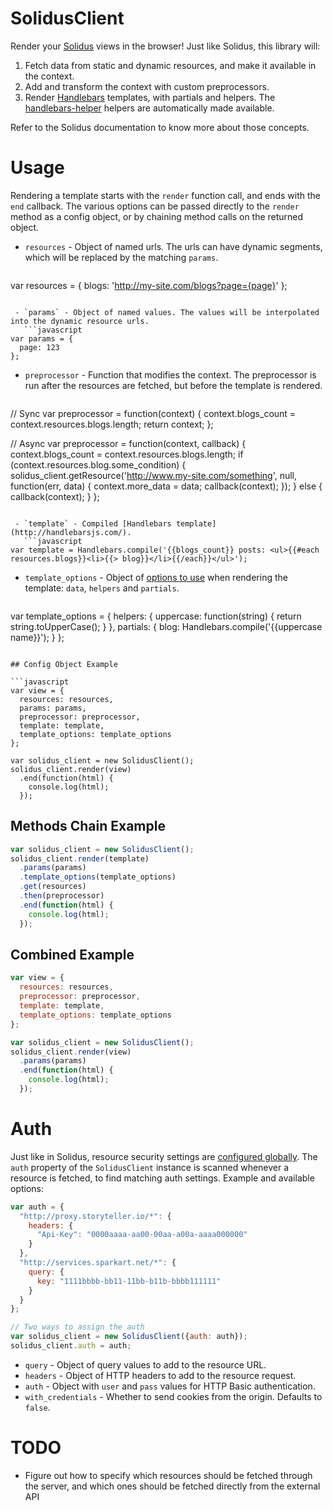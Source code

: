 # SolidusClient

Render your [Solidus](https://github.com/solidusjs/solidus) views in the browser! Just like Solidus, this library will:

 1. Fetch data from static and dynamic resources, and make it available in the context.
 2. Add and transform the context with custom preprocessors.
 3. Render [Handlebars](http://handlebarsjs.com/) templates, with partials and helpers. The [handlebars-helper](https://github.com/SparkartGroupInc/handlebars-helper) helpers are automatically made available.

Refer to the Solidus documentation to know more about those concepts.

# Usage

Rendering a template starts with the `render` function call, and ends with the `end` callback. The various options can be passed directly to the `render` method as a config object, or by chaining method calls on the returned object.

 - `resources` - Object of named urls. The urls can have dynamic segments, which will be replaced by the matching `params`.
   ```javascript
var resources = {
  blogs: 'http://my-site.com/blogs?page={page}'
};
```

 - `params` - Object of named values. The values will be interpolated into the dynamic resource urls.
   ```javascript
var params = {
  page: 123
};
```

 - `preprocessor` - Function that modifies the context. The preprocessor is run after the resources are fetched, but before the template is rendered.
   ```javascript
// Sync
var preprocessor = function(context) {
  context.blogs_count = context.resources.blogs.length;
  return context;
};

// Async
var preprocessor = function(context, callback) {
  context.blogs_count = context.resources.blogs.length;
  if (context.resources.blog.some_condition) {
    solidus_client.getResource('http://www.my-site.com/something', null, function(err, data) {
      context.more_data = data;
      callback(context);
    });
  } else {
    callback(context);
  }
};
```

 - `template` - Compiled [Handlebars template](http://handlebarsjs.com/).
   ```javascript
var template = Handlebars.compile('{{blogs_count}} posts: <ul>{{#each resources.blogs}}<li>{{> blog}}</li>{{/each}}</ul>');
```

 - `template_options` - Object of [options to use](http://handlebarsjs.com/execution.html) when rendering the template: `data`, `helpers` and `partials`.
   ```javascript
var template_options = {
  helpers: {
    uppercase: function(string) {
      return string.toUpperCase();
    }
  },
  partials: {
    blog: Handlebars.compile('{{uppercase name}}');
  }
};
```

## Config Object Example

```javascript
var view = {
  resources: resources,
  params: params,
  preprocessor: preprocessor,
  template: template,
  template_options: template_options
};

var solidus_client = new SolidusClient();
solidus_client.render(view)
  .end(function(html) {
    console.log(html);
  });
```

## Methods Chain Example

```javascript
var solidus_client = new SolidusClient();
solidus_client.render(template)
  .params(params)
  .template_options(template_options)
  .get(resources)
  .then(preprocessor)
  .end(function(html) {
    console.log(html);
  });
```

## Combined Example

```javascript
var view = {
  resources: resources,
  preprocessor: preprocessor,
  template: template,
  template_options: template_options
};

var solidus_client = new SolidusClient();
solidus_client.render(view)
  .params(params)
  .end(function(html) {
    console.log(html);
  });
```

# Auth

Just like in Solidus, resource security settings are [configured globally](https://github.com/solidusjs/solidus#global-resource-configuration). The `auth` property of the `SolidusClient` instance is scanned whenever a resource is fetched, to find matching auth settings. Example and available options:

```javascript
var auth = {
  "http://proxy.storyteller.io/*": {
    headers: {
      "Api-Key": "0000aaaa-aa00-00aa-a00a-aaaa000000"
    }
  },
  "http://services.sparkart.net/*": {
    query: {
      key: "1111bbbb-bb11-11bb-b11b-bbbb111111"
    }
  }
};

// Two ways to assign the auth
var solidus_client = new SolidusClient({auth: auth});
solidus_client.auth = auth;
```

 - `query` - Object of query values to add to the resource URL.
 - `headers` - Object of HTTP headers to add to the resource request.
 - `auth` - Object with `user` and `pass` values for HTTP Basic authentication.
 - `with_credentials` - Whether to send cookies from the origin. Defaults to `false`.

# TODO

 - Figure out how to specify which resources should be fetched through the server, and which ones should be fetched directly from the external API
